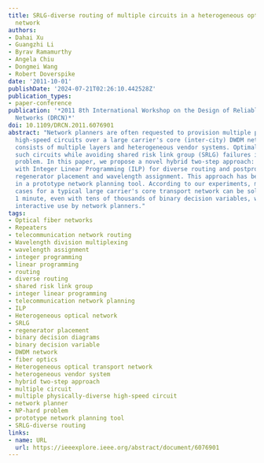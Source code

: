 ```yaml
---
title: SRLG-diverse routing of multiple circuits in a heterogeneous optical transport
  network
authors:
- Dahai Xu
- Guangzhi Li
- Byrav Ramamurthy
- Angela Chiu
- Dongmei Wang
- Robert Doverspike
date: '2011-10-01'
publishDate: '2024-07-21T02:26:10.442528Z'
publication_types:
- paper-conference
publication: '*2011 8th International Workshop on the Design of Reliable Communication
  Networks (DRCN)*'
doi: 10.1109/DRCN.2011.6076901
abstract: "Network planners are often requested to provision multiple physically-diverse
  high-speed circuits over a large carrier's core (inter-city) DWDM network, which
  consists of multiple layers and heterogeneous vendor systems. Optimally provisioning
  such circuits while avoiding shared risk link group (SRLG) failures is an NP-hard
  problem. In this paper, we propose a novel hybrid two-step approach: pre-processing
  with Integer Linear Programming (ILP) for diverse routing and postprocessing for
  regenerator placement and wavelength assignment. This approach has been implemented
  in a prototype network planning tool. According to our experiments, most of the
  cases for a typical large carrier's core transport network can be solved within
  1 minute, even with tens of thousands of binary decision variables, which allows
  interactive use by network planners."
tags:
- Optical fiber networks
- Repeaters
- telecommunication network routing
- Wavelength division multiplexing
- wavelength assignment
- integer programming
- linear programming
- routing
- diverse routing
- shared risk link group
- integer linear programming
- telecommunication network planning
- ILP
- Heterogeneous optical network
- SRLG
- regenerator placement
- binary decision diagrams
- binary decision variable
- DWDM network
- fiber optics
- Heterogeneous optical transport network
- heterogeneous vendor system
- hybrid two-step approach
- multiple circuit
- multiple physically-diverse high-speed circuit
- network planner
- NP-hard problem
- prototype network planning tool
- SRLG-diverse routing
links:
- name: URL
  url: https://ieeexplore.ieee.org/abstract/document/6076901
---
```

